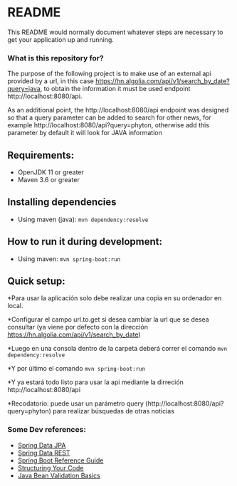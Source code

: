 # README #
This README would normally document whatever steps are necessary to get your application up and running.

### What is this repository for? ###
The purpose of the following project is to make use of an external api provided by a url, in this case https://hn.algolia.com/api/v1/search_by_date?query=java, to obtain the information it must be used endpoint http://localhost:8080/api.

As an additional point, the http://localhost:8080/api endpoint was designed so that a query parameter can be added to search for other news, for example http://localhost:8080/api?query=phyton, otherwise add this parameter by default it will look for JAVA information

## Requirements:
* OpenJDK 11 or greater
* Maven 3.6 or greater

## Installing dependencies
* Using maven (java): `mvn dependency:resolve`

## How to run it during development:
* Using maven: `mvn spring-boot:run`

## Quick setup:
*Para usar la aplicación solo debe realizar una copia en su ordenador en local.

*Configurar el campo url.to.get si desea cambiar la url que se desea consultar (ya viene por defecto con la dirección https://hn.algolia.com/api/v1/search_by_date)

*Luego en una consola dentro de la carpeta deberá correr el comando 
`mvn dependency:resolve`

*Y por último el comando `mvn spring-boot:run`

*Y ya estará todo listo para usar la api mediante la dirreción http://localhost:8080/api

*Recodatorio: puede usar un parámetro query (http://localhost:8080/api?query=phyton) para realizar búsquedas de otras noticias

### Some Dev references:

* [Spring Data JPA](https://docs.spring.io/spring-data/jpa/docs/current/reference/html/)
* [Spring Data REST](https://docs.spring.io/spring-data/rest/docs/current/reference/html/)
* [Spring Boot Reference Guide](https://docs.spring.io/spring-boot/docs/current/reference/html/)
* [Structuring Your Code](https://docs.spring.io/spring-boot/docs/current/reference/html/using-boot-structuring-your-code.html)
* [Java Bean Validation Basics](https://www.baeldung.com/javax-validation)
